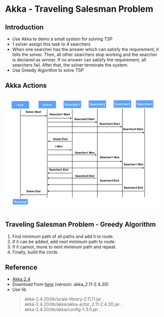 # Akka - Traveling Salesman Problem
## Introduction
* Use Akka to demo a small system for solving TSP
* 1 solver assign this task to 4 searchers
* When one searcher has the answer which can satisfy the requirement, it tells the solver. Then, all other searchers stop working and the searcher is declared as winner. If no answer can satisfy the requirement, all searchers fail. After that, the solver terminate the system.
* Use Greedy Algorithm to solve TSP
## Akka Actions
![picture](AkkaTSP/Introduction.jpg)
## Traveling Salesman Problem - Greedy Algorithm
1. Find minimum path of all paths and add it to route.
2. If it can be added, add next minimum path to route. 
3. If it cannot, move to next minimum path and repeat. 
4. Finally, build the circle.
## Reference
* [Akka 2.4](https://doc.akka.io/docs/akka/2.4/java.html#java-api)
* Download from [here](https://doc.akka.io/downloads/) (version: akka_2.11-2.4.20)
* Use lib
  > akka-2.4.20/lib/scala-library-2.11.11.jar .  
  > akka-2.4.20/lib/akka/akka-actor_2.11-2.4.20.jar .  
  > akka-2.4.20/lib/akka/config-1.3.0.jar .  
